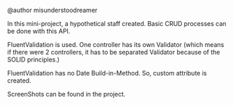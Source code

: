 @author misunderstoodreamer

In this mini-project, a hypothetical staff created. Basic CRUD processes can be done with this API.

FluentValidation is used. One controller has its own Validator (which means if there were 2 controllers, it has to be separated Validator because of the SOLID principles.)

FluentValidation has no Date Build-in-Method. So, custom attribute is created. 

ScreenShots can be found in the project.
 